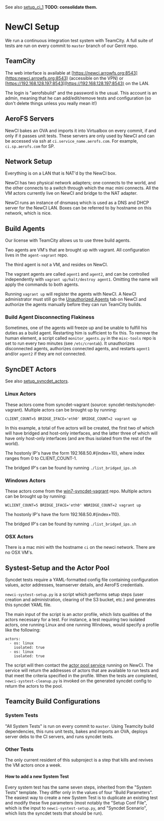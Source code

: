 See also [setup_ci_1](setup_ci_1.html) **TODO: consolidate them.**

# NewCI Setup

We run a continuous integration test system with TeamCity. A full suite of tests are run on every commit to `master` branch of our Gerrit repo. 

## TeamCity

The web interface is available at [https://newci.arrowfs.org:8543](https:newci.arrowfs.org:8543) (accessible on the VPN) or [https://192.168.128.197:8543](https://192.168.128.197:8543) on the LAN. 

The login is "aerofsbuild" and the password is the usual. This account is an admin, meaning that he can add/edit/remove tests and configuration (so don't delete things unless you really mean it!)

## AeroFS Servers

NewCI bakes an OVA and imports it into Virtualbox on every commit, if and only if it passes unit tests. These servers are only used by NewCI and can be accessed via ssh at `ci.service_name.aerofs.com`. For example, ` ci.sp.aerofs.com` for SP.

## Network Setup

Everything is on a LAN that is NAT'd by the NewCI box. 

NewCI has two physical network adapters; one connects to the world, and the other connects to a switch through which the mac mini connects. All the VM actors currently live on NewCI and bridge to the NAT adapter.

NewCI runs an instance of dnsmasq which is used as a DNS and DHCP server for the NewCI LAN. Boxes can be referred to by hostname on this network, which is nice.


## Build Agents

Our license with TeamCity allows us to use three build agents.

Two agents are VM's that are brought up with vagrant. All configuration lives in the `agent-vagrant` repo.

The third agent is not a VM, and resides on NewCI.

The vagrant agents are called `agent1` and `agent2`, and can be controlled independently with `vagrant up/halt/destroy agent1`. Omitting the name will apply the commands to both agents. 

Running `vagrant up` will register the agents with NewCI. A NewCI administrator must still go the [Unauthorized Agents](https://newci.arrowfs.org:8543/agents.html?tab=unauthorizedAgents) tab on NewCI and authorize the agents manually before they can run TeamCity builds. 

### Build Agent Disconnecting Flakiness

Sometimes, one of the agents will freeze up and be unable to fulfill his duties as a build agent. Restarting him is sufficient to fix this. To remove the human element, a script called `monitor_agents.py` in the `misc-tools` repo is set to run every two minutes (see `/etc/crontab`). It unauthorizes disconnected agents, authorizes connected agents, and restarts `agent1` and/or `agent2` if they are not connected.

## SyncDET Actors

See also [setup_syncdet_actors](setup_syncdet_actors.html).

### Linux Actors

These actors come from syncdet-vagrant (source: syncdet-tests/syncdet-vagrant). Multiple actors can be brought up by running:

`CLIENT_COUNT=5 BRIDGE_IFACE='eth0' BRIDGE_COUNT=2 vagrant up`

In this example, a total of five actors will be created, the first two of which will have bridged and host-only interfaces, and the latter three of which will have only host-only interfaces (and are thus isolated from the rest of the world).

The hostonly IP's have the form 192.168.50.#{index+10}, where index ranges from 0 to CLIENT_COUNT-1.

The bridged IP's can be found by running `./list_bridged_ips.sh`

### Windows Actors

These actors come from the [win7-syncdet-vagrant](https://github.arrowfs.org/jonathang/win7-syncdet-vagrant) repo. Multiple actors can be brought up by running:

`WCLIENT_COUNT=5 BRIDGE_IFACE='eth0' WBRIDGE_COUNT=2 vagrant up`

The hostonly IP's have the form 192.168.50.#{index+110}.

The bridged IP's can be found by running `./list_bridged_ips.sh`

### OSX Actors

There is a mac mini with the hostname `ci` on the newci network. There are no OSX VM's.


## Systest-Setup and the Actor Pool

Syncdet tests require a YAML-formatted config file containing configuration values, actor addresses, teamserver details, and AeroFS credentials.

`newci-systest-setup.py` is a script which performs setup steps (user creation and administration, clearing of the S3 bucket, etc.) and generates this syncdet YAML file. 

The main input of the script is an actor profile, which lists qualities of the actors necessary for a test. For instance, a test requiring two isolated actors, one running Linux and one running Windows, would specify a profile like the following:

    actors:
      - os: linux
        isolated: true
      - os: linux
        isolated: true

The script will then contact the [actor pool service](https://github.arrowfs.org/jonathang/actor-pool) running on NewCI. The service will return the addresses of actors that are available to run tests and that meet the criteria specified in the profile. When the tests are completed, `newci-systest-cleanup.py` is invoked on the generated syncdet config to return the actors to the pool.

## Teamcity Build Configurations

### System Tests

"All System Tests" is run on every commit to `master`. Using Teamcity build dependencies, this runs unit tests, bakes and imports an OVA, deploys server debs to the CI servers, and runs syncdet tests.

### Other Tests

The only current resident of this subproject is a step that kills and revives the VM actors once a week.


#### How to add a new System Test

Every system test has the same seven steps, inherited from the "System Tests" template. They differ only in the values of four "Build Parameters". The easiest way to create a new System Test is to duplicate an existing test and modify these five parameters (most notably the "Setup Conf File", which is the input to `newci-systest-setup.py`, and "Syncdet Scenario", which lists the syncdet tests that should be run).